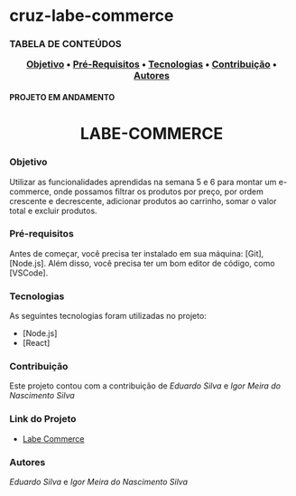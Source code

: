 # cruz-labe-commerce


<h3>TABELA DE CONTEÚDOS
<p align="center">
 <a href="#objetivo">Objetivo</a> •
  <a href="#Pré-Requisitos">Pré-Requisitos</a> • 
 <a href="#tecnologias">Tecnologias</a> • 
 <a href="#contribuicao">Contribuição</a> • 
 <a href="#autores">Autores</a> 
</p>
  
<h4>PROJETO EM ANDAMENTO</h4>


<h1 align="center">LABE-COMMERCE</h1>

### Objetivo

<p>Utilizar as funcionalidades aprendidas na semana 5 e 6 para montar um e-commerce, onde possamos filtrar os produtos por preço, por ordem crescente e decrescente, adicionar produtos ao carrinho, somar o valor total e excluir produtos.</p>

### Pré-requisitos

Antes de começar, você precisa ter instalado em sua máquina: [Git], [Node.js].
Além disso, você precisa ter um bom editor de código, como [VSCode].

### Tecnologias

As seguintes tecnologias foram utilizadas no projeto:

- [Node.js]
- [React]

### Contribuição

Este projeto contou com a contribuição de *Eduardo Silva* e *Igor Meira do Nascimento Silva*

### Link do Projeto
- <a href="http://cruz-labe-commerce3.surge.sh/">Labe Commerce</a> 

### Autores

*Eduardo Silva* e *Igor Meira do Nascimento Silva*

